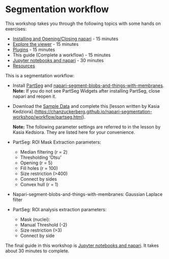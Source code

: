 # Segmentation workflow

This workshop takes you through the following topics with some hands on exercises: 

* [Installing and Opening/Closing napari](intro-to-napari-workshop-guide-1-install-napari.md) - 15 minutes  
* [Explore the viewer](intro-to-napari-workshop-guide-2-explore-the-viewer.md) - 15 minutes  
* [Plugins](intro-to-napari-workshop-guide-3-plugins.md) - 15 minutes  
* This guide (Complete a workflow) - 15 minutes
* [Jupyter notebooks and napari](intro-to-napari-workshop-guide-5-jupyter-notebooks-and-jupyter-lab.md) - 30 minutes
* [Resources](intro-to-napari-workshop-guide-6-resources.md)  

This is a segmentation workflow:

* Install [PartSeg](https://www.napari-hub.org/plugins/PartSeg) and [napari-segment-blobs-and-things-with-membranes](https://www.napari-hub.org/plugins/napari-segment-blobs-and-things-with-membranes).  
**Note:** If you do not see PartSeg Widgets after installing PartSeg, close napari and reopen it.   
* Download the [Sample Data](https://github.com/chanzuckerberg/napari-segmentation-workshop/raw/main/content/workflow/images/cells_gh2ax.tif) and complete this [lesson written by Kasia Kedziora].(https://chanzuckerberg.github.io/napari-segmentation-workshop/workflow/partseg.html).

   **Note:** The following parameter settings are referred to  in the lesson by Kasia Kedsiora. They are listed here for your convenience.  

* PartSeg: ROI Mask Extraction parameters:
    * Median filtering (r = 2)
    * Thresholding ‘Otsu’
    * Opening (r = 5)
    * Fill holes (r = 100)
    * Size restriction (>400)
    * Connect by sides  
    * Convex hull (r = 1)  

* Napari-segment-blobs-and-things-with-membranes: Gaussian Laplace filter  
* PartSeg: ROI analysis extraction parameters:
    * Mask (nuclei):
    * Manual Threshold (-2)
    * Size restriction (>3)
    * Connect by side

The final guide in this workshop is [Jupyter notebooks and napari](intro-to-napari-workshop-guide-5-jupyter-notebooks-and-jupyter-lab.md). It takes about 30 minutes to complete.